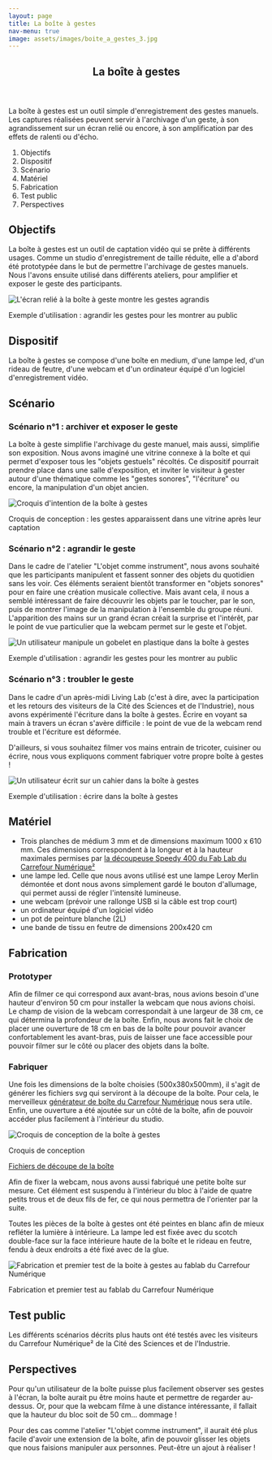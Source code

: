 ```yaml
---
layout: page
title: La boîte à gestes
nav-menu: true
image: assets/images/boite_a_gestes_3.jpg
---
```


<!-- Main -->
<div id="main" class="alt">

<!-- One -->
<section id="one">
	<div class="inner">
		<header class="major">
			<h1>La boîte à gestes</h1>
		</header>
		<p>La boîte à gestes est un outil simple d'enregistrement des gestes manuels. Les captures réalisées peuvent servir à l'archivage d'un geste, à son agrandissement sur un écran relié ou encore, à son amplification par des effets de ralenti ou d'écho.</p>
		<ol>
			<li>Objectifs</li>
			<li>Dispositif</li>
			<li>Scénario</li>
			<li>Matériel</li>
			<li>Fabrication</li>
			<li>Test public</li>
			<li>Perspectives</li>
		</ol>

<!-- Content -->
<h2 id="content">Objectifs</h2>
<p>La boîte à gestes est un outil de captation vidéo qui se prête à différents usages. Comme un studio d'enregistrement de taille réduite, elle a d'abord été prototypée dans le but de permettre l'archivage de gestes manuels. Nous l'avons ensuite utilisé dans différents ateliers, pour amplifier et exposer le geste des participants.</p>
<span class="image fit"><img src="assets/images/boite_a_gestes.gif" alt="L'écran relié à la boîte à geste montre les gestes agrandis" /></span>
<p class="caption">Exemple d'utilisation : agrandir les gestes pour les montrer au public</p>

<h2 id="content">Dispositif</h2>
<p>La boîte à gestes se compose d'une boîte en medium, d'une lampe led, d'un rideau de feutre, d'une webcam et d'un ordinateur équipé d'un logiciel d'enregistrement vidéo.</p>

<h2 id="content">Scénario</h2>
<h3>Scénario n°1 : archiver et exposer le geste</h3>
<p>La boîte à geste simplifie l'archivage du geste manuel, mais aussi, simplifie son exposition. Nous avons imaginé une vitrine connexe à la boîte et qui permet d'exposer tous les "objets gestuels" récoltés. Ce dispositif pourrait prendre place dans une salle d'exposition, et inviter le visiteur à gester autour d'une thématique comme les "gestes sonores", "l'écriture" ou encore, la manipulation d'un objet ancien.</p>
<span class="image fit"><img src="assets/images/boite_a_gestes_1.jpg" alt="Croquis d'intention de la boîte à gestes" /></span>
<p class="caption">Croquis de conception : les gestes apparaissent dans une vitrine après leur captation</p>
<h3>Scénario n°2 : agrandir le geste</h3>
<p>Dans le cadre de l'atelier "L'objet comme instrument", nous avons souhaité que les participants manipulent et fassent sonner des objets du quotidien sans les voir. Ces éléments seraient bientôt transformer en "objets sonores" pour en faire une création musicale collective. Mais avant cela, il nous a semblé intéressant de faire découvrir les objets par le toucher, par le son, puis de montrer l'image de la manipulation à l'ensemble du groupe réuni. L'apparition des mains sur un grand écran créait la surprise et l'intérêt, par le point de vue particulier que la webcam permet sur le geste et l'objet.</p>
<span class="image fit"><img src="assets/images/boite_a_gestes_1.jpg" alt="Un utilisateur manipule un gobelet en plastique dans la boîte à gestes" /></span>
<p class="caption">Exemple d'utilisation : agrandir les gestes pour les montrer au public</p>
<h3>Scénario n°3 : troubler le geste</h3>
<p>Dans le cadre d'un après-midi Living Lab (c'est à dire, avec la participation et les retours des visiteurs de la Cité des Sciences et de l'Industrie), nous avons expérimenté l'écriture dans la boîte à gestes. Écrire en voyant sa main à travers un écran s'avère difficile : le point de vue de la webcam rend trouble et l'écriture est déformée.</p>
<p>D'ailleurs, si vous souhaitez filmer vos mains entrain de tricoter, cuisiner ou écrire, nous vous expliquons comment fabriquer votre propre boîte à gestes !</p>
<span class="image fit"><img src="assets/images/boite_a_gestes_3.jpg" alt="Un utilisateur écrit sur un cahier dans la boîte à gestes" /></span>
<p class="caption">Exemple d'utilisation : écrire dans la boîte à gestes</p>

<h2 id="content">Matériel</h2>
<ul>
	<li>Trois planches de médium 3 mm et de dimensions maximum 1000 x 610 mm. Ces dimensions correspondent à la longeur et à la hauteur maximales permises par <a href="http://carrefour-numerique.cite-sciences.fr/fablab/wiki/doku.php?id=machines:decoupe_laser:reglages:speedy400">la découpeuse Speedy 400 du Fab Lab du Carrefour Numérique²</a></li>
	<li>une lampe led. Celle que nous avons utilisé est une lampe Leroy Merlin démontée et dont nous avons simplement gardé le bouton d'allumage, qui permet aussi de régler l'intensité lumineuse.</li>
	<li>une webcam (prévoir une rallonge USB si la câble est trop court) </li>
	<li>un ordinateur équipé d'un logiciel vidéo</li>
	<li>un pot de peinture blanche (2L)</li>
	<li>une bande de tissu en feutre de dimensions 200x420 cm</li>
</ul>

<h2 id="content">Fabrication</h2>
<h3>Prototyper</h3>
<p>Afin de filmer ce qui correspond aux avant-bras, nous avions besoin d'une hauteur d'environ 50 cm pour installer la webcam que nous avions choisi. Le champ de vision de la webcam correspondait à une largeur de 38 cm, ce qui détermina la profondeur de la boîte. Enfin, nous avons fait le choix de placer une ouverture de 18 cm en bas de la boîte pour pouvoir avancer confortablement les avant-bras, puis de laisser une face accessible pour pouvoir filmer sur le côté ou placer des objets dans la boîte.</p>
<h3>Fabriquer</h3>
<p>Une fois les dimensions de la boîte choisies (500x380x500mm), il s'agit de générer les fichiers svg qui serviront à la découpe de la boîte. Pour cela, le merveilleux <a href="http://carrefour-numerique.cite-sciences.fr/fablab/wiki/doku.php?id=projets:generateur_de_boites">générateur de boîte du Carrefour Numérique</a> nous sera utile. Enfin, une ouverture a été ajoutée sur un côté de la boîte, afin de pouvoir accéder plus facilement à l'intérieur du studio.</p>
<span class="image fit"><img src="assets/images/boite_a_gestes_2.jpg" alt="Croquis de conception de la boîte à gestes" /></span>
<p class="caption">Croquis de conception</p>
<a href="http://valentinsocha.fr/museocamp/assets/plans/plan_boite.svg" class="button icon fa-download">Fichiers de découpe de la boîte</a>
<p>Afin de fixer la webcam, nous avons aussi fabriqué une petite boîte sur mesure. Cet élément est suspendu à l'intérieur du bloc à l'aide de quatre petits trous et de deux fils de fer, ce qui nous permettra de l'orienter par la suite.</p>
<p>Toutes les pièces de la boîte à gestes ont été peintes en blanc afin de mieux refléter la lumière à intérieure. La lampe led est fixée avec du scotch double-face sur la face intérieure haute de la boîte et le rideau en feutre, fendu à deux endroits a été fixé avec de la glue.</p>
<span class="image fit"><img src="assets/images/boite_a_gestes_4.jpg" alt="Fabrication et premier test de la boite à gestes au fablab du Carrefour Numérique" /></span>
<p class="caption">Fabrication et premier test au fablab du Carrefour Numérique</p>

<h2 id="content">Test public</h2>
<p>Les différents scénarios décrits plus hauts ont été testés avec les visiteurs du Carrefour Numérique² de la Cité des Sciences et de l'Industrie.</p>

<h2 id="content">Perspectives</h2>
<p>Pour qu'un utilisateur de la boîte puisse plus facilement observer ses gestes à l'écran, la boîte aurait pu être moins haute et permettre de regarder au-dessus. Or, pour que la webcam filme à une distance intéressante, il fallait que la hauteur du bloc soit de 50 cm... dommage !</p>
<p>Pour des cas comme l'atelier "L'objet comme instrument", il aurait été plus facile d'avoir une extension de la boîte, afin de pouvoir glisser les objets que nous faisions manipuler aux personnes. Peut-être un ajout à réaliser !</p>